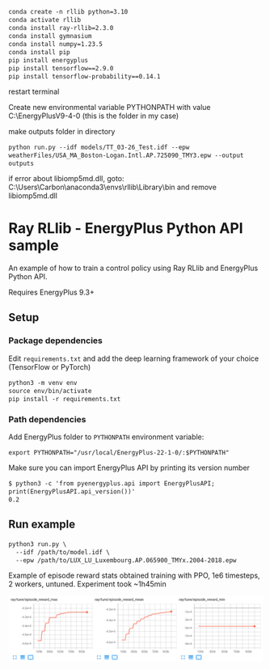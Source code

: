 ```shell
conda create -n rllib python=3.10
conda activate rllib
conda install ray-rllib=2.3.0
conda install gymnasium
conda install numpy=1.23.5
conda install pip
pip install energyplus
pip install tensorflow==2.9.0
pip install tensorflow-probability==0.14.1
```

restart terminal

Create new environmental variable PYTHONPATH with value C:\EnergyPlusV9-4-0 (this is the folder in my case)

make outputs folder in directory
```shell
python run.py --idf models/TT_03-26_Test.idf --epw weatherFiles/USA_MA_Boston-Logan.Intl.AP.725090_TMY3.epw --output outputs
```

if error about libiomp5md.dll, goto: 
C:\Users\Carbon\anaconda3\envs\rllib\Library\bin 
and remove libiomp5md.dll


# Ray RLlib - EnergyPlus Python API sample

An example of how to train a control policy using Ray RLlib and EnergyPlus Python API.

Requires EnergyPlus 9.3+

## Setup

### Package dependencies

Edit `requirements.txt` and add the deep learning framework of your choice (TensorFlow or PyTorch)

```shell
python3 -m venv env
source env/bin/activate
pip install -r requirements.txt
```

### Path dependencies

Add EnergyPlus folder to `PYTHONPATH` environment variable:

```shell
export PYTHONPATH="/usr/local/EnergyPlus-22-1-0/:$PYTHONPATH"
```

Make sure you can import EnergyPlus API by printing its version number

```shell
$ python3 -c 'from pyenergyplus.api import EnergyPlusAPI; print(EnergyPlusAPI.api_version())'
0.2
```

## Run example

```shell
python3 run.py \
  --idf /path/to/model.idf \
  --epw /path/to/LUX_LU_Luxembourg.AP.065900_TMYx.2004-2018.epw
```

Example of episode reward stats obtained training with PPO, 1e6 timesteps, 2 workers, untuned. Experiment took ~1h45min

![PPO stats](images/ppo_untuned.png "PPO training - Single AHU model")

